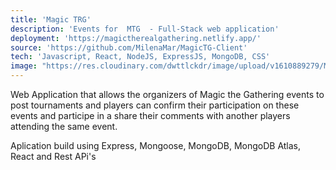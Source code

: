 ```yaml
---
title: 'Magic TRG'
description: 'Events for  MTG  - Full-Stack web application'
deployment: 'https://magictherealgathering.netlify.app/'
source: 'https://github.com/MilenaMar/MagicTG-Client'
tech: 'Javascript, React, NodeJS, ExpressJS, MongoDB, CSS'
image: "https://res.cloudinary.com/dwttlckdr/image/upload/v1610889279/MTG_kd3flt.gif"
---
```





Web Application that allows the organizers of Magic the Gathering events to post tournaments and players can
confirm their participation on these events and participe in a share their comments with another players attending the same event.  

Aplication build using Express, Mongoose, MongoDB, MongoDB Atlas, React and Rest APi's
